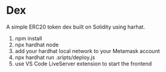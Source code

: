 # Dex
A simple ERC20 token dex built on Solidity using harhat.

1. npm install
2. npx hardhat node
3. add your hardhat local network to your Metamask account
4. npx hardhat run .sripts/deploy.js
5. use VS Code LiveServer extension to start the frontend


